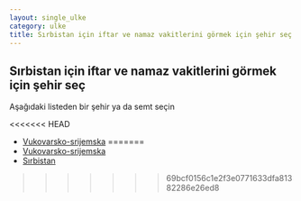 ```yaml
---
layout: single_ulke
category: ulke
title: Sırbistan için iftar ve namaz vakitlerini görmek için şehir seç
---
```



## Sırbistan için iftar ve namaz vakitlerini görmek için şehir seç

Aşağıdaki listeden bir şehir ya da semt seçin


<<<<<<< HEAD
* [Vukovarsko-srijemska](/iftar.html?sehir=Vukovarsko-Srijemska&ulke=Sırbistan)
=======
* [Vukovarsko-srijemska](/iftar.html?sehir=vukovarsko-srijemska&ulke=Sırbistan)
* [Sırbistan](/iftar.html?sehir=sırbistan&ulke=Sırbistan)
>>>>>>> 69bcf0156c1e2f3e0771633dfa81382286e26ed8
